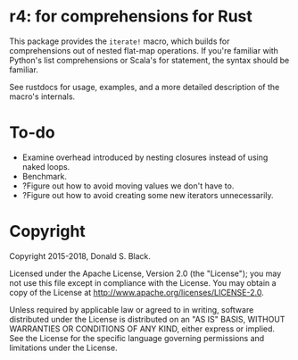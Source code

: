# r4: for comprehensions for Rust

This package provides the `iterate!` macro, which builds for comprehensions out
of nested flat-map operations. If you're familiar with Python's list
comprehensions or Scala's for statement, the syntax should be familiar.

See rustdocs for usage, examples, and a more detailed description of the macro's
internals.

# To-do
 - Examine overhead introduced by nesting closures instead of using naked loops.
 - Benchmark.
 - ?Figure out how to avoid moving values we don't have to.
 - ?Figure out how to avoid creating some new iterators unnecessarily.

# Copyright

Copyright 2015-2018, Donald S. Black.

Licensed under the Apache License, Version 2.0 (the "License"); you may not use
this file except in compliance with the License.  You may obtain a copy of the
License at http://www.apache.org/licenses/LICENSE-2.0.

Unless required by applicable law or agreed to in writing, software distributed
under the License is distributed on an "AS IS" BASIS, WITHOUT WARRANTIES OR
CONDITIONS OF ANY KIND, either express or implied.  See the License for the
specific language governing permissions and limitations under the License.
